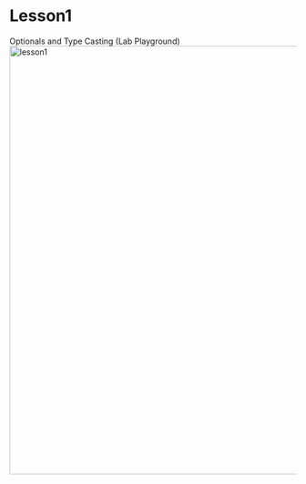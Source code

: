 # Lesson1 
Optionals and Type Casting (Lab Playground)
<img width="752" alt="lesson1" src="https://user-images.githubusercontent.com/30910230/56882826-72b5b000-6a6d-11e9-908c-833e424af564.png">
